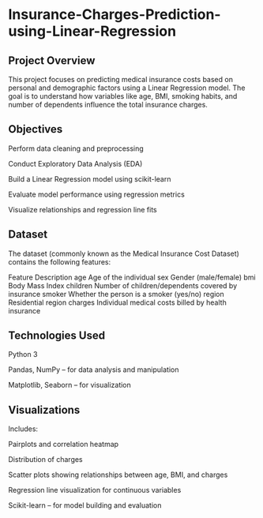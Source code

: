 # Insurance-Charges-Prediction-using-Linear-Regression

## Project Overview

This project focuses on predicting medical insurance costs based on personal and demographic factors using a Linear Regression model.
The goal is to understand how variables like age, BMI, smoking habits, and number of dependents influence the total insurance charges.

## Objectives

Perform data cleaning and preprocessing

Conduct Exploratory Data Analysis (EDA)

Build a Linear Regression model using scikit-learn

Evaluate model performance using regression metrics

Visualize relationships and regression line fits

## Dataset

The dataset (commonly known as the Medical Insurance Cost Dataset) contains the following features:

Feature	Description
age	Age of the individual
sex	Gender (male/female)
bmi	Body Mass Index
children	Number of children/dependents covered by insurance
smoker	Whether the person is a smoker (yes/no)
region	Residential region
charges	Individual medical costs billed by health insurance

## Technologies Used

Python 3

Pandas, NumPy – for data analysis and manipulation

Matplotlib, Seaborn – for visualization

## Visualizations

Includes:

Pairplots and correlation heatmap

Distribution of charges

Scatter plots showing relationships between age, BMI, and charges

Regression line visualization for continuous variables

Scikit-learn – for model building and evaluation
